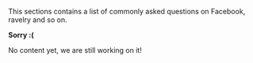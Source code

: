 This sections contains a list of commonly asked questions on Facebook, ravelry 
and so on.

**Sorry :(**
  
No content yet, we are still working on it!